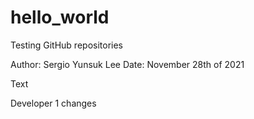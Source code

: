 # hello_world
Testing GitHub repositories

Author: Sergio Yunsuk Lee
Date: November 28th of 2021

Text 

Developer 1 changes
